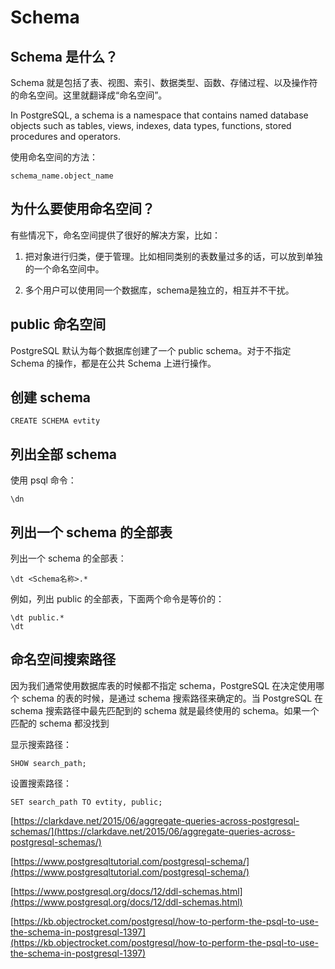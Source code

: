 # Schema

## Schema 是什么？

Schema 就是包括了表、视图、索引、数据类型、函数、存储过程、以及操作符的命名空间。这里就翻译成“命名空间”。


In PostgreSQL, a schema is a namespace that contains named database objects such as tables, views, indexes, data types, functions, stored procedures and operators.

使用命名空间的方法：

    schema_name.object_name


## 为什么要使用命名空间？

有些情况下，命名空间提供了很好的解决方案，比如：

1. 把对象进行归类，便于管理。比如相同类别的表数量过多的话，可以放到单独的一个命名空间中。

2. 多个用户可以使用同一个数据库，schema是独立的，相互并不干扰。


## public 命名空间

PostgreSQL 默认为每个数据库创建了一个 public schema。对于不指定 Schema 的操作，都是在公共 Schema 上进行操作。

## 创建 schema

    CREATE SCHEMA evtity

## 列出全部 schema

使用 psql 命令：

    \dn


## 列出一个 schema 的全部表

列出一个 schema 的全部表：

    \dt <Schema名称>.*

例如，列出 public 的全部表，下面两个命令是等价的：

    \dt public.*
    \dt



## 命名空间搜索路径

因为我们通常使用数据库表的时候都不指定 schema，PostgreSQL 在决定使用哪个 schema 的表的时候，是通过 schema 搜索路径来确定的。当 PostgreSQL 在 schema 搜索路径中最先匹配到的 schema 就是最终使用的 schema。如果一个匹配的 schema 都没找到


显示搜索路径：

    SHOW search_path;

设置搜索路径：

    SET search_path TO evtity, public;




[https://clarkdave.net/2015/06/aggregate-queries-across-postgresql-schemas/](https://clarkdave.net/2015/06/aggregate-queries-across-postgresql-schemas/)

[https://www.postgresqltutorial.com/postgresql-schema/](https://www.postgresqltutorial.com/postgresql-schema/)

[https://www.postgresql.org/docs/12/ddl-schemas.html](https://www.postgresql.org/docs/12/ddl-schemas.html)

[https://kb.objectrocket.com/postgresql/how-to-perform-the-psql-to-use-the-schema-in-postgresql-1397](https://kb.objectrocket.com/postgresql/how-to-perform-the-psql-to-use-the-schema-in-postgresql-1397)




